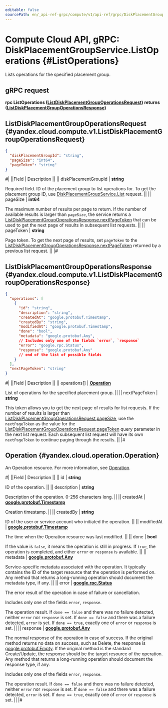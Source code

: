 ```yaml
---
editable: false
sourcePath: en/_api-ref-grpc/compute/v1/api-ref/grpc/DiskPlacementGroup/listOperations.md
---
```


# Compute Cloud API, gRPC: DiskPlacementGroupService.ListOperations {#ListOperations}

Lists operations for the specified placement group.

## gRPC request

**rpc ListOperations ([ListDiskPlacementGroupOperationsRequest](#yandex.cloud.compute.v1.ListDiskPlacementGroupOperationsRequest)) returns ([ListDiskPlacementGroupOperationsResponse](#yandex.cloud.compute.v1.ListDiskPlacementGroupOperationsResponse))**

## ListDiskPlacementGroupOperationsRequest {#yandex.cloud.compute.v1.ListDiskPlacementGroupOperationsRequest}

```json
{
  "diskPlacementGroupId": "string",
  "pageSize": "int64",
  "pageToken": "string"
}
```

#|
||Field | Description ||
|| diskPlacementGroupId | **string**

Required field. ID of the placement group to list operations for.
To get the placement group ID, use [DiskPlacementGroupService.List](/docs/compute/api-ref/grpc/DiskPlacementGroup/list#List) request. ||
|| pageSize | **int64**

The maximum number of results per page to return. If the number of available
results is larger than `pageSize`, the service returns a [ListDiskPlacementGroupOperationsResponse.nextPageToken](#yandex.cloud.compute.v1.ListDiskPlacementGroupOperationsResponse)
that can be used to get the next page of results in subsequent list requests. ||
|| pageToken | **string**

Page token. To get the next page of results, set `pageToken` to the
[ListDiskPlacementGroupOperationsResponse.nextPageToken](#yandex.cloud.compute.v1.ListDiskPlacementGroupOperationsResponse) returned by a previous list request. ||
|#

## ListDiskPlacementGroupOperationsResponse {#yandex.cloud.compute.v1.ListDiskPlacementGroupOperationsResponse}

```json
{
  "operations": [
    {
      "id": "string",
      "description": "string",
      "createdAt": "google.protobuf.Timestamp",
      "createdBy": "string",
      "modifiedAt": "google.protobuf.Timestamp",
      "done": "bool",
      "metadata": "google.protobuf.Any",
      // Includes only one of the fields `error`, `response`
      "error": "google.rpc.Status",
      "response": "google.protobuf.Any"
      // end of the list of possible fields
    }
  ],
  "nextPageToken": "string"
}
```

#|
||Field | Description ||
|| operations[] | **[Operation](#yandex.cloud.operation.Operation)**

List of operations for the specified placement group. ||
|| nextPageToken | **string**

This token allows you to get the next page of results for list requests. If the number of results
is larger than [ListDiskPlacementGroupOperationsRequest.pageSize](#yandex.cloud.compute.v1.ListDiskPlacementGroupOperationsRequest), use the `nextPageToken` as the value
for the [ListDiskPlacementGroupOperationsRequest.pageToken](#yandex.cloud.compute.v1.ListDiskPlacementGroupOperationsRequest) query parameter in the next list request.
Each subsequent list request will have its own `nextPageToken` to continue paging through the results. ||
|#

## Operation {#yandex.cloud.operation.Operation}

An Operation resource. For more information, see [Operation](/docs/api-design-guide/concepts/operation).

#|
||Field | Description ||
|| id | **string**

ID of the operation. ||
|| description | **string**

Description of the operation. 0-256 characters long. ||
|| createdAt | **[google.protobuf.Timestamp](https://developers.google.com/protocol-buffers/docs/reference/google.protobuf#timestamp)**

Creation timestamp. ||
|| createdBy | **string**

ID of the user or service account who initiated the operation. ||
|| modifiedAt | **[google.protobuf.Timestamp](https://developers.google.com/protocol-buffers/docs/reference/google.protobuf#timestamp)**

The time when the Operation resource was last modified. ||
|| done | **bool**

If the value is `false`, it means the operation is still in progress.
If `true`, the operation is completed, and either `error` or `response` is available. ||
|| metadata | **[google.protobuf.Any](https://developers.google.com/protocol-buffers/docs/proto3#any)**

Service-specific metadata associated with the operation.
It typically contains the ID of the target resource that the operation is performed on.
Any method that returns a long-running operation should document the metadata type, if any. ||
|| error | **[google.rpc.Status](https://cloud.google.com/tasks/docs/reference/rpc/google.rpc#status)**

The error result of the operation in case of failure or cancellation.

Includes only one of the fields `error`, `response`.

The operation result.
If `done == false` and there was no failure detected, neither `error` nor `response` is set.
If `done == false` and there was a failure detected, `error` is set.
If `done == true`, exactly one of `error` or `response` is set. ||
|| response | **[google.protobuf.Any](https://developers.google.com/protocol-buffers/docs/proto3#any)**

The normal response of the operation in case of success.
If the original method returns no data on success, such as Delete,
the response is [google.protobuf.Empty](https://developers.google.com/protocol-buffers/docs/reference/google.protobuf#google.protobuf.Empty).
If the original method is the standard Create/Update,
the response should be the target resource of the operation.
Any method that returns a long-running operation should document the response type, if any.

Includes only one of the fields `error`, `response`.

The operation result.
If `done == false` and there was no failure detected, neither `error` nor `response` is set.
If `done == false` and there was a failure detected, `error` is set.
If `done == true`, exactly one of `error` or `response` is set. ||
|#